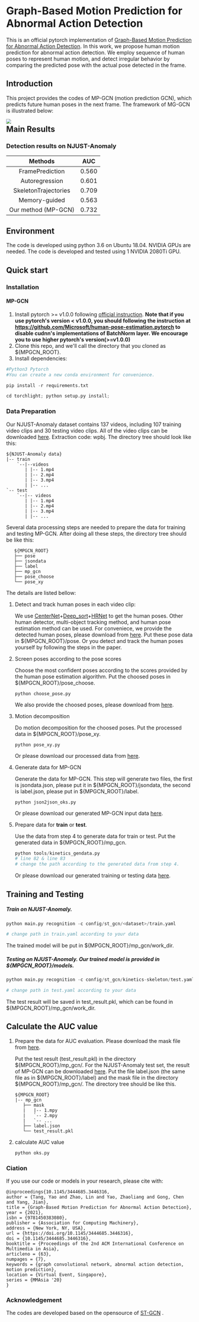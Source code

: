 # Graph-Based Motion Prediction for Abnormal Action Detection

This is an official pytorch implementation of [Graph-Based Motion Prediction for Abnormal Action Detection](https://dl.acm.org/doi/abs/10.1145/3444685.3446316). In this work,  we propose human motion prediction for abnormal action detection. We employ sequence of human poses to represent human motion, and detect irregular behavior by comparing the predicted pose with the actual pose detected in the frame.

## Introduction

This project provides the codes of MP-GCN (motion prediction GCN), which predicts future human poses in the next frame. The framework of MG-GCN is illustrated below:

<img src="MP-GCN.png" style="zoom: 80%;float:left" />

## Main Results

### Detection results on NJUST-Anomaly

|       Methods        |  AUC  |
| :------------------: | :---: |
|   FramePrediction    | 0.560 |
|    Autoregression    | 0.601 |
| SkeletonTrajectories | 0.709 |
|    Memory-guided     | 0.563 |
| Our method (MP-GCN)  | 0.732 |


## Environment

The code is developed using python 3.6 on Ubuntu 18.04. NVIDIA GPUs are needed. The code is developed and tested using 1 NVIDIA 2080Ti GPU.

## Quick start

### Installation

#### MP-GCN

1. Install pytorch >= v1.0.0 following [official instruction](https://pytorch.org/). **Note that if you use pytorch's version < v1.0.0, you should following the instruction at https://github.com/Microsoft/human-pose-estimation.pytorch to disable cudnn's implementations of BatchNorm layer. We encourage you to use higher pytorch's version(>=v1.0.0)**
2. Clone this repo, and we'll call the directory that you cloned as ${MPGCN_ROOT}.
3. Install dependencies:

```python
#Python3 Pytorch
#You can create a new conda environment for convenience.

pip install -r requirements.txt

cd torchlight; python setup.py install; 
```

### Data Preparation

Our NJUST-Anomaly dataset contains 137 videos, including 107 training video clips and 30 testing video clips. All of the video clips can be downloaded [here](https://pan.baidu.com/s/1TT8Qn0Q8nkhxOeY5_QaiRg). Extraction code: wpbj. The directory tree should look like this:

   ```
   ${NJUST-Anomaly data}
   |-- train
       `--|--videos
          | |-- 1.mp4
          | |-- 2.mp4
          | |-- 3.mp4
          | |-- ...
   `-- test
       `--|-- videos
          | |-- 1.mp4
          | |-- 2.mp4
          | |-- 3.mp4
          | |-- ...    
   ```

Several data processing steps are needed to prepare the data for training and testing MP-GCN. After doing all these steps, the directory tree should be like this:

```
   ${MPGCN_ROOT}
   ├── pose
   ├── jsondata
   ├── label
   ├── mp_gcn
   ├── pose_choose
   └── pose_xy
   ```

The details are listed bellow:

1. Detect and track human poses in each video clip:

   We use [CenterNet](https://github.com/xingyizhou/CenterNet)+[Deep_sort](https://github.com/nwojke/deep_sort)+[HRNet](https://github.com/HRNet/HRNet-Human-Pose-Estimation) to get the human poses. Other human detector, multi-object tracking method, and human pose estimation method can be used.
   For conveniece, we provide the detected human poses, please download from [here](). Put these pose data in ${MPGCN_ROOT}/pose. Or you detect and track the human poses yourself by following the steps in the paper.

2. Screen poses according to the pose scores

   Choose the most confident poses according to the scores provided by the human pose estimation algorithm. Put the choosed poses in ${MPGCN_ROOT}/pose_choose. 

   ```
   python choose_pose.py
   ```
   
   We also provide the choosed poses, please download from [here]().

3. Motion decomposition

   Do motion decomposition for the choosed poses. Put the processed data in ${MPGCN_ROOT}/pose_xy. 

   ```
   python pose_xy.py
   ```
   
   Or please download our processed data from [here]().

4. Generate data for MP-GCN

   Generate the data for MP-GCN. This step will generate two files, the first is jsondata.json, please put it in ${MPGCN_ROOT}/jsondata, the second is label.json, please put in ${MPGCN_ROOT}/label.

   ```
   python json2json_oks.py
   ```
   
   Or please download our generated MP-GCN input data [here]().

5. Prepare data for **train** or **test**.

   Use the data from step 4 to generate data for train or test. Put the generated data in ${MPGCN_ROOT}/mp_gcn. 

   ```python
   python tools/kinetics_gendata.py
   # line 82 & line 83
   # change the path according to the generated data from step 4.
   ```
   
   Or please download our generated training or testing data [here]().
   

## Training and Testing 

##### Train on NJUST-Anomaly.

```python
python main.py recognition -c config/st_gcn/<dataset>/train.yaml

# change path in train.yaml according to your data
```

The trained model will be put in ${MPGCN_ROOT}/mp_gcn/work_dir.

##### Testing on NJUST-Anomaly. Our trained model is provided in ${MPGCN_ROOT}/models.

```python
python main.py recognition -c config/st_gcn/kinetics-skeleton/test.yaml

# change path in test.yaml according to your data 
```

The test result will be saved in test_result.pkl, which can be found in ${MPGCN_ROOT}/mp_gcn/work_dir.

## Calculate the AUC value

1. Prepare the data for AUC evaluation. Please download the mask file from [here]().

   Put the test result (test_result.pkl) in the directory ${MPGCN_ROOT}/mp_gcn/. For the NJUST-Anomaly test set, the result of MP-GCN can be downloaded [here](). Put the file label.json (the same file as in ${MPGCN_ROOT}/label) and the mask file in the directory ${MPGCN_ROOT}/mp_gcn/. The directory tree should be like this.

   ```
   ${MPGCN_ROOT}
   |-- mp_gcn
      ├── mask
      |   |-- 1.mpy
      |   `-- 2.mpy
      |   `-- ...
      ├── label.json
      └── test_result.pkl
   ```

2. calculate AUC value

   ```python
   python oks.py
   ```

### Ciation

If you use our code or models in your research, please cite with:

```
@inproceedings{10.1145/3444685.3446316,
author = {Tang, Yao and Zhao, Lin and Yao, Zhaoliang and Gong, Chen and Yang, Jian},
title = {Graph-Based Motion Prediction for Abnormal Action Detection},
year = {2021},
isbn = {9781450383080},
publisher = {Association for Computing Machinery},
address = {New York, NY, USA},
url = {https://doi.org/10.1145/3444685.3446316},
doi = {10.1145/3444685.3446316},
booktitle = {Proceedings of the 2nd ACM International Conference on Multimedia in Asia},
articleno = {63},
numpages = {7},
keywords = {graph convolutional network, abnormal action detection, motion prediction},
location = {Virtual Event, Singapore},
series = {MMAsia '20}
}
```

### Acknowledgement

The codes are developed based on the opensource of [ST-GCN](https://github.com/yysijie/st-gcn/blob/master/OLD_README.md) .
